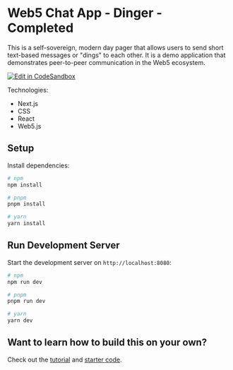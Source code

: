 # Web5 Chat App - Dinger - Completed

This is a self-sovereign, modern day pager that allows users to send short text-based messages or "dings" to each other. It is a demo application that demonstrates peer-to-peer communication in the Web5 ecosystem.

[![Edit in CodeSandbox](https://assets.codesandbox.io/github/button-edit-lime.svg)](https://codesandbox.io/p/sandbox/github/TBD54566975/developer.tbd.website/tree/main/examples/tutorials/dinger-completed)

Technologies:
- Next.js
- CSS
- React
- Web5.js

## Setup

Install dependencies:

```bash
# npm
npm install

# pnpm
pnpm install

# yarn
yarn install
```

## Run Development Server

Start the development server on `http://localhost:8080`:

```bash
# npm
npm run dev

# pnpm
pnpm run dev

# yarn
yarn dev
```

## Want to learn how to build this on your own?
Check out the [tutorial](https://developer.tbd.website/docs/web5/build/apps/dinger-tutorial) and [starter code](https://codesandbox.io/p/sandbox/github/TBD54566975/developer.tbd.website/tree/main/examples/tutorials/dinger-starter).
